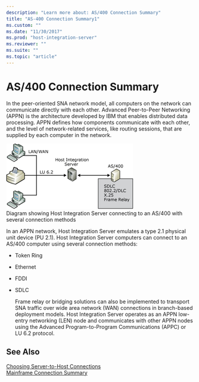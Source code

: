 ```yaml
---
description: "Learn more about: AS/400 Connection Summary"
title: "AS-400 Connection Summary1"
ms.custom: ""
ms.date: "11/30/2017"
ms.prod: "host-integration-server"
ms.reviewer: ""
ms.suite: ""
ms.topic: "article"
---
```

# AS/400 Connection Summary
In the peer-oriented SNA network model, all computers on the network can communicate directly with each other. Advanced Peer-to-Peer Networking (APPN) is the architecture developed by IBM that enables distributed data processing. APPN defines how components communicate with each other, and the level of network-related services, like routing sessions, that are supplied by each computer in the network.  
  
 ![Image that shows Host Integration Server connecting to an AS/400 with several connection methods.](../core/media/dep07.gif "dep07")  
Diagram showing Host Integration Server connecting to an AS/400 with several connection methods  
  
 In an APPN network, Host Integration Server emulates a type 2.1 physical unit device (PU 2.1). Host Integration Server computers can connect to an AS/400 computer using several connection methods:  
  
- Token Ring  
  
- Ethernet  
  
- FDDI  
  
- SDLC  
  
  Frame relay or bridging solutions can also be implemented to transport SNA traffic over wide area network (WAN) connections in branch-based deployment models. Host Integration Server operates as an APPN low-entry networking (LEN) node and communicates with other APPN nodes using the Advanced Program-to-Program Communications (APPC) or LU 6.2 protocol.  
  
## See Also  
 [Choosing Server-to-Host Connections](../core/choosing-server-to-host-connections1.md)   
 [Mainframe Connection Summary](../core/mainframe-connection-summary1.md)
